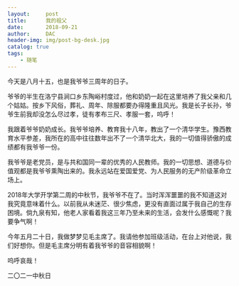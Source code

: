 ```yaml
---
layout:     post
title:      我的祖父
date:       2018-09-21
author:     DAC
header-img: img/post-bg-desk.jpg
catalog: true
tags:
    - 随笔
---
```


今天是八月十五，也是我爷爷三周年的日子。

爷爷的半生在洛宁县涧口乡东陶峪村度过，他和奶奶一起在这里培养了我父亲和几个姑姑。按乡下风俗，葬礼、周年、除服都要办得隆重且风光。我是长子长孙，爷爷生前我却没怎么尽过孝，徒有孝布三尺、孝服一套，呜呼！

我跟着爷爷奶奶成长。我爷爷培养、教育我十八年，教出了一个清华学生。豫西教育水平参差，我所在的高中往往数年出不了一个清华北大，我的一切值得骄傲的成绩都有我爷爷一份。

我爷爷是老党员，是与共和国同一辈的优秀的人民教师。我的一切思想、道德与价值观都是我爷爷熏陶出来的。我永远站在爱国爱党、为人民服务的无产阶级革命立场上。

2018年大学开学第二周的中秋节，我爷爷不在了。当时浑浑噩噩的我不知道这对我究竟意味着什么。以前我从未迷茫、很少焦虑，更没有直面过属于我自己的生存困境。倘九泉有知，他老人家看着我这三年乃至未来的生活，会发什么感慨呢？我要争气啊！

今年五月二十日，我做梦梦见毛主席了。我请他参加班级活动，在台上对他说，我们好想你。但是毛主席分明有着我爷爷的音容相貌啊！

呜呼哀哉！

二〇二一中秋日